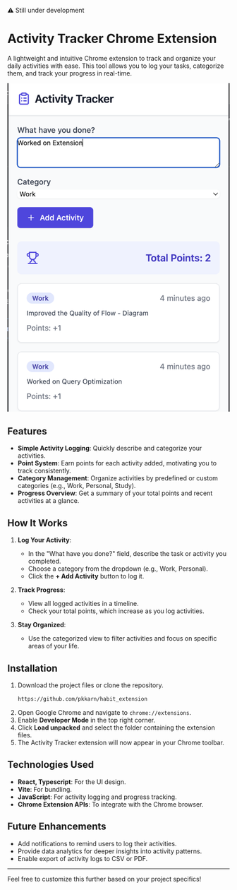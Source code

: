 ⚠️ Still under development

# Activity Tracker Chrome Extension

A lightweight and intuitive Chrome extension to track and organize your daily activities with ease. This tool allows you to log your tasks, categorize them, and track your progress in real-time.

![Activity Tracker Screenshot](./screenshot.png)

## Features

- **Simple Activity Logging**: Quickly describe and categorize your activities.
- **Point System**: Earn points for each activity added, motivating you to track consistently.
- **Category Management**: Organize activities by predefined or custom categories (e.g., Work, Personal, Study).
- **Progress Overview**: Get a summary of your total points and recent activities at a glance.

## How It Works

1. **Log Your Activity**:
   - In the "What have you done?" field, describe the task or activity you completed.
   - Choose a category from the dropdown (e.g., Work, Personal).
   - Click the **+ Add Activity** button to log it.

2. **Track Progress**:
   - View all logged activities in a timeline.
   - Check your total points, which increase as you log activities.

3. **Stay Organized**:
   - Use the categorized view to filter activities and focus on specific areas of your life.

## Installation

1. Download the project files or clone the repository.
   ```bash
   https://github.com/pkkarn/habit_extension
   ```
2. Open Google Chrome and navigate to `chrome://extensions`.
3. Enable **Developer Mode** in the top right corner.
4. Click **Load unpacked** and select the folder containing the extension files.
5. The Activity Tracker extension will now appear in your Chrome toolbar.

## Technologies Used

- **React, Typescript**: For the UI design.
- **Vite**: For bundling.
- **JavaScript**: For activity logging and progress tracking.
- **Chrome Extension APIs**: To integrate with the Chrome browser.

## Future Enhancements

- Add notifications to remind users to log their activities.
- Provide data analytics for deeper insights into activity patterns.
- Enable export of activity logs to CSV or PDF.

---

Feel free to customize this further based on your project specifics!
